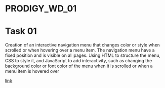 # PRODIGY_WD_01
<h1>Task 01</h1>
<p>
Creation of  an interactive navigation menu that changes color or style when scrolled or when hovering over a menu item. The navigation menu  have a fixed position and is visible on all pages. Using HTML to structure the menu, CSS to style it, and JavaScript to add interactivity, such as changing the background color or font color of the menu when it is scrolled or when a menu item is hovered over</p>
<a href=https://rawcdn.githack.com/Tanvii-08/PRODIGY_WD_01/tree/main> link</a>
